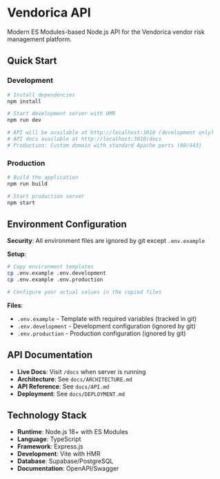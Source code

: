 # Vendorica API

Modern ES Modules-based Node.js API for the Vendorica vendor risk management platform.

## Quick Start

### Development
```bash
# Install dependencies
npm install

# Start development server with HMR
npm run dev

# API will be available at http://localhost:3010 (development only)
# API docs available at http://localhost:3010/docs
# Production: Custom domain with standard Apache ports (80/443)
```

### Production
```bash
# Build the application
npm run build

# Start production server
npm start
```

## Environment Configuration

**Security**: All environment files are ignored by git except `.env.example`

**Setup**:
```bash
# Copy environment templates
cp .env.example .env.development
cp .env.example .env.production

# Configure your actual values in the copied files
```

**Files**:
- `.env.example` - Template with required variables (tracked in git)
- `.env.development` - Development configuration (ignored by git)  
- `.env.production` - Production configuration (ignored by git)

## API Documentation

- **Live Docs**: Visit `/docs` when server is running
- **Architecture**: See `docs/ARCHITECTURE.md`
- **API Reference**: See `docs/API.md`
- **Deployment**: See `docs/DEPLOYMENT.md`

## Technology Stack

- **Runtime**: Node.js 18+ with ES Modules
- **Language**: TypeScript
- **Framework**: Express.js
- **Development**: Vite with HMR
- **Database**: Supabase/PostgreSQL
- **Documentation**: OpenAPI/Swagger